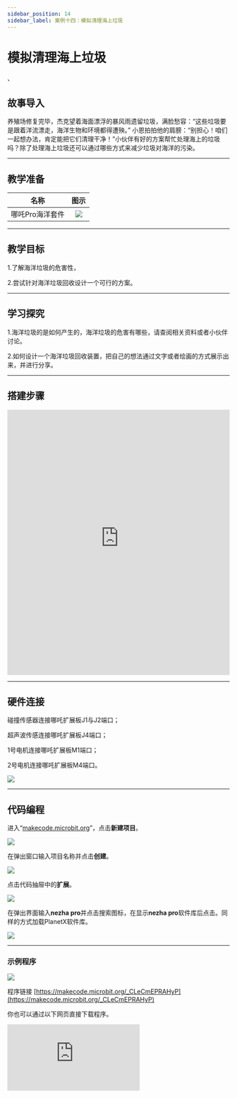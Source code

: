 ```yaml
---
sidebar_position: 14
sidebar_label: 案例十四：模拟清理海上垃圾
---
```


# 模拟清理海上垃圾
、
## 故事导入

养殖场修复完毕，杰克望着海面漂浮的暴风雨遗留垃圾，满脸愁容：“这些垃圾要是跟着洋流漂走，海洋生物和环境都得遭殃。” 小恩拍拍他的肩膀：“别担心！咱们一起想办法，肯定能把它们清理干净！”小伙伴有好的方案帮忙处理海上的垃圾吗？除了处理海上垃圾还可以通过哪些方式来减少垃圾对海洋的污染。

--- 

## 教学准备

|     名称     |            图示            |
| :----------: | :--------------------------: |
|   哪吒Pro海洋套件  |   ![](https://wiki-media-ef.oss-cn-hongkong.aliyuncs.com/docs/microbit/building-blocks/nezha-pro-ocean-kit/nezha-pro-ocean-kit-products-introduction-002.png.png)  |

--- 
## 教学目标 

1.了解海洋垃圾的危害性，

2.尝试针对海洋垃圾回收设计一个可行的方案。


--- 

## 学习探究

1.海洋垃圾的是如何产生的，海洋垃圾的危害有哪些，请查阅相关资料或者小伙伴讨论。

2.如何设计一个海洋垃圾回收装置，把自己的想法通过文字或者绘画的方式展示出来，并进行分享。

--- 
## 搭建步骤

<embed src="https://wiki-media-ef.oss-cn-hongkong.aliyuncs.com/docs/microbit/building-blocks/nezha-pro-ocean-kit/setup-diagram/case14/nezha-pro-ocean-kit-14-1.png.pdf" type="application/pdf" width="100%" height="600px" />

--- 

## 硬件连接

碰撞传感器连接哪吒扩展板J1与J2端口；

超声波传感连接哪吒扩展板J4端口；

1号电机连接哪吒扩展板M1端口；

2号电机连接哪吒扩展板M4端口。

![](https://wiki-media-ef.oss-cn-hongkong.aliyuncs.com/docs/microbit/building-blocks/nezha-pro-ocean-kit/setup-diagram/case14/nezha-pro-ocean-kit-14-2.png.png)

--- 
## 代码编程

进入“[makecode.microbit.org](https://makecode.microbit.org)”，点击**新建项目**。

![](https://wiki-media-ef.oss-cn-hongkong.aliyuncs.com/docs/microbit/building-blocks/microbit-space-science-kit/images/microbit-space-science-kit-case01-07.png)

在弹出窗口输入项目名称并点击**创建**。

![](https://wiki-media-ef.oss-cn-hongkong.aliyuncs.com/docs/microbit/building-blocks/microbit-space-science-kit/images/microbit-space-science-kit-case01-11.png)

点击代码抽屉中的**扩展**。

![](https://wiki-media-ef.oss-cn-hongkong.aliyuncs.com/docs/microbit/building-blocks/microbit-space-science-kit/images/microbit-space-science-kit-case01-09.png)

在弹出界面输入**nezha pro**并点击搜索图标，在显示**nezha pro**软件库后点击。同样的方式加载PlanetX软件库。

![](https://wiki-media-ef.oss-cn-hongkong.aliyuncs.com/docs/microbit/building-blocks/microbit-space-science-kit/images/microbit-space-science-kit-case01-10.png)

---
### 示例程序

![](https://wiki-media-ef.oss-cn-hongkong.aliyuncs.com/docs/microbit/building-blocks/nezha-pro-ocean-kit/setup-diagram/case14/nezha-pro-ocean-kit-14-3.png(1).png)

程序链接
[https://makecode.microbit.org/_CLeCmEPRAHyP](https://makecode.microbit.org/_CLeCmEPRAHyP)

你也可以通过以下网页直接下载程序。

<div
    style={{
        position: 'relative',
        paddingBottom: '60%',
        overflow: 'hidden',
    }}
>
    <iframe
        src="https://makecode.microbit.org/_CLeCmEPRAHyP"
        frameborder="0"
        sandbox="allow-popups allow-forms allow-scripts allow-same-origin"
        style={{
            position: 'absolute',
            width: '100%',
            height: '100%',
        }}
    />
</div>

---
### 下载程序

使用 USB 线连接 PC 和 micro:bit V2。

![](https://wiki-media-ef.oss-cn-hongkong.aliyuncs.com/docs/microbit/building-blocks/microbit-space-science-kit/images/microbit-space-science-kit-manual03.gif)

连接成功后，电脑上会识别出一个名为 MICROBIT 的盘符。

![](https://wiki-media-ef.oss-cn-hongkong.aliyuncs.com/docs/microbit/building-blocks/microbit-space-science-kit/images/microbit-space-science-kit-manual06.png)

点击左下角的![](https://wiki-media-ef.oss-cn-hongkong.aliyuncs.com/docs/microbit/building-blocks/microbit-space-science-kit/images/microbit-space-science-kit-manual07.png)，选择**Connect Device**。

![](https://wiki-media-ef.oss-cn-hongkong.aliyuncs.com/docs/microbit/building-blocks/microbit-space-science-kit/images/microbit-space-science-kit-manual11.png)

点击![](https://wiki-media-ef.oss-cn-hongkong.aliyuncs.com/docs/microbit/building-blocks/microbit-space-science-kit/images/microbit-space-science-kit-manual08.png)。

![](https://wiki-media-ef.oss-cn-hongkong.aliyuncs.com/docs/microbit/building-blocks/microbit-space-science-kit/images/microbit-space-science-kit-manual12.png)

点击![](https://wiki-media-ef.oss-cn-hongkong.aliyuncs.com/docs/microbit/building-blocks/microbit-space-science-kit/images/microbit-space-science-kit-manual09.png)。

![](https://wiki-media-ef.oss-cn-hongkong.aliyuncs.com/docs/microbit/building-blocks/microbit-space-science-kit/images/microbit-space-science-kit-manual13.png)

在弹出窗口选择 **BBC micro:bit CMSIS-DAP**，然后选择**连接**，至此，我们的 micro:bit 就已经连接成功。

![](https://wiki-media-ef.oss-cn-hongkong.aliyuncs.com/docs/microbit/building-blocks/microbit-space-science-kit/images/microbit-space-science-kit-manual14.png)

点击**下载程序**

![](https://wiki-media-ef.oss-cn-hongkong.aliyuncs.com/docs/microbit/building-blocks/microbit-space-science-kit/images/microbit-space-science-kit-manual10.png)

---
## 案例演示

超声波传感器检测距离＜20CM，两个触碰传感器的被按下，垃圾清理装置向后退；如果左边碰撞传感器被按下，垃圾清理装置向右转动，如果右边碰撞传感器被按下，垃圾清理装置向左转动，否则垃圾清理装置向前移动。


**图片**

---
## 扩展知识

### 海洋垃圾

海洋垃圾是指人类活动产生的各类废弃物进入海洋环境后形成的污染物，是全球性海洋生态环境问题之一，其成分以塑料为主（占比超 70%），还包括玻璃、金属、织物、渔网等，对海洋生态、人类健康及社会经济均构成严重威胁。

#### 一、主要来源

海洋垃圾的来源可分为陆地来源和海上来源，其中陆地来源占比约 80%-85%：

**陆地来源**：城市生活垃圾（如塑料袋、饮料瓶）通过河流、雨水冲刷、沿海垃圾填埋场渗漏等进入海洋；农业塑料薄膜、工业废料（如塑料颗粒）随径流汇入；沿海旅游活动丢弃的垃圾（如食品包装）等。

**海上来源**：船舶航行中丢弃的垃圾（如塑料餐具、渔网）；渔业活动中废弃的渔具（如刺网、浮标，被称为 “幽灵渔具”）；海上石油平台、钻井作业产生的废弃物；船舶事故泄漏的货物等。

#### 二、主要危害

**威胁海洋生物生存**：

海洋动物（如海龟、海鸟、鲸类）常误食塑料垃圾（如塑料袋被误认为水母），导致消化道阻塞死亡；

废弃渔网、塑料环等会缠绕海洋生物（如海豹、珊瑚），造成窒息、肢体损伤或无法捕食。

**破坏海洋生态系统**：

垃圾覆盖珊瑚礁、海草床等栖息地，阻碍光合作用，导致海洋植物死亡，破坏食物链基础；

微塑料（直径＜5 毫米的塑料颗粒）被浮游生物、贝类等摄入，通过食物链逐级累积，最终影响整个生态系统的稳定性。


**危害人类健康**：

微塑料可通过海产品（如鱼类、贝类）进入人体，其携带的有毒化学物质（如双酚 A、邻苯二甲酸酯）可能干扰内分泌系统，增加疾病风险。

**影响社会经济**：

海滩垃圾破坏旅游景观，降低海滨旅游业收入；

渔网缠绕船舶螺旋桨、堵塞港口，增加航运成本；清理海洋垃圾的费用高昂（全球每年超数十亿美元）。

####  三、治理与应对措施

海洋垃圾的治理需 “预防为主、多方协作”，涵盖源头控制、技术清理、政策约束及公众参与：

**源头减量与管控**：

减少一次性塑料制品（如塑料袋、吸管）的生产和使用，推广可降解材料；

完善沿海城市垃圾回收与处理系统，避免垃圾直接进入海洋；

规范渔业活动，要求渔民回收废弃渔具，推广环保渔具。

**技术清理与监测**：

开展海滩、港口垃圾定期清理行动；

研发海洋垃圾收集装置（如 “海洋吸尘器”“垃圾拦截系统”），针对洋流汇聚的垃圾带（如太平洋垃圾带）进行集中清理；

利用卫星遥感、无人机等技术监测海洋垃圾分布，提升治理效率。

**政策与国际合作**：

各国制定法律（如欧盟 “限塑令”、中国 “禁塑令”），禁止或限制特定塑料制品；

通过国际公约（如《防止船舶污染国际公约》《巴塞尔公约》塑料废物修正案）协调全球行动，管控跨境垃圾转移。

**公众意识提升**：

加强科普教育，倡导 “零废弃” 生活方式；

鼓励公众参与海洋垃圾清理志愿活动，推动企业承担环保责任。

海洋垃圾的治理是一项长期任务，需全球各国、企业及公众共同努力，从 “减少产生” 到 “有效清理” 形成闭环，才能守护海洋生态的可持续发展。
